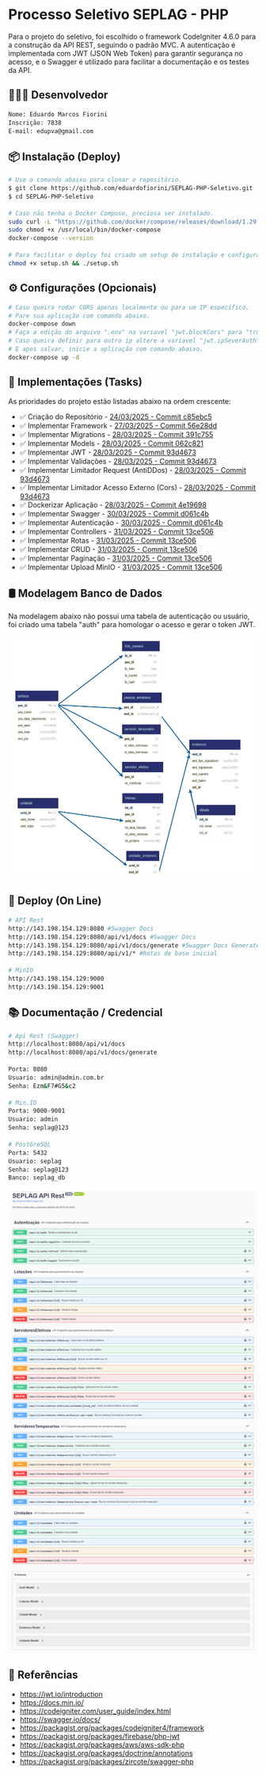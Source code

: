 # Processo Seletivo SEPLAG - PHP

Para o projeto do seletivo, foi escolhido o framework CodeIgniter 4.6.0 para a construção da API REST, seguindo o padrão MVC. A autenticação é implementada com JWT (JSON Web Token) para garantir segurança no acesso, e o Swagger é utilizado para facilitar a documentação e os testes da API.

## 👨🏻‍💻 Desenvolvedor

```sh
Nome: Eduardo Marcos Fiorini
Inscrição: 7838
E-mail: edupva@gmail.com
```

## 📦 Instalação (Deploy)

```sh
# Use o comando abaixo para clonar o repositório.
$ git clone https://github.com/eduardofiorini/SEPLAG-PHP-Seletivo.git
$ cd SEPLAG-PHP-Seletivo

# Caso não tenha o Docker Compose, preciosa ser instalado.
sudo curl -L "https://github.com/docker/compose/releases/download/1.29.2/docker-compose-$(uname -s)-$(uname -m)" -o /usr/local/bin/docker-compose
sudo chmod +x /usr/local/bin/docker-compose
docker-compose --version

# Para facilitar o deploy foi criado um setup de instalação e configuração do projeto.
chmod +x setup.sh && ./setup.sh
```
## ⚙ Configurações (Opcionais)
```sh
# Caso queira rodar CORS apenas localmente ou para um IP específico.
# Pare sua aplicação com comando abaixo.
docker-compose down
# Faça a edição do arquivo ".env" na variavel "jwt.blockCors" para "true".
# Caso queira definir para outro ip altere a variavel "jwt.ipSeverAuth".
# E apos salvar, inicie a aplicação com comando abaixo.
docker-compose up -d
```
## 📌 Implementações (Tasks)

As prioridades do projeto estão listadas abaixo na ordem crescente: 

- ✅ Criação do Repositório - [24/03/2025 - Commit c85ebc5](https://github.com/eduardofiorini/SEPLAG-PHP-Seletivo/commit/c85ebc56a261e3be241ca21432f6d19f9fa1737a)
- ✅ Implementar Framework - [27/03/2025 - Commit 56e28dd](https://github.com/eduardofiorini/SEPLAG-PHP-Seletivo/commit/56e28ddfdb82723cdf6d95bbc6293ab499f17180)
- ✅ Implementar Migrations - [28/03/2025 - Commit 391c755](https://github.com/eduardofiorini/SEPLAG-PHP-Seletivo/commit/391c7559033100ebb184d32f5dfe207d397d552a)
- ✅ Implementar Models - [28/03/2025 - Commit 062c821](https://github.com/eduardofiorini/SEPLAG-PHP-Seletivo/commit/062c8216479abaf8a969ca7dc8e2f6931a2b2761)
- ✅ Implementar JWT - [28/03/2025 - Commit 93d4673](https://github.com/eduardofiorini/SEPLAG-PHP-Seletivo/commit/93d467390f6db8019df8e1fe88b53aa85ac872f1)
- ✅ Implementar Validações - [28/03/2025 - Commit 93d4673](https://github.com/eduardofiorini/SEPLAG-PHP-Seletivo/commit/93d467390f6db8019df8e1fe88b53aa85ac872f1)
- ✅ Implementar Limitador Request (AntiDDos) - [28/03/2025 - Commit 93d4673](https://github.com/eduardofiorini/SEPLAG-PHP-Seletivo/commit/93d467390f6db8019df8e1fe88b53aa85ac872f1)
- ✅ Implementar Limitador Acesso Externo (Cors) - [28/03/2025 - Commit 93d4673](https://github.com/eduardofiorini/SEPLAG-PHP-Seletivo/commit/93d467390f6db8019df8e1fe88b53aa85ac872f1)
- ✅ Dockerizar Aplicação - [28/03/2025 - Commit 4e19698](https://github.com/eduardofiorini/SEPLAG-PHP-Seletivo/commit/4e19698db4ee77c99b8f66938093fc07ba2640ea)
- ✅ Implementar Swagger - [30/03/2025 - Commit d061c4b](https://github.com/eduardofiorini/SEPLAG-PHP-Seletivo/commit/d061c4b6163c87a95cf24ae835e1845fbb350ba0)
- ✅ Implementar Autenticação - [30/03/2025 - Commit d061c4b](https://github.com/eduardofiorini/SEPLAG-PHP-Seletivo/commit/d061c4b6163c87a95cf24ae835e1845fbb350ba0)
- ✅ Implementar Controllers - [31/03/2025 - Commit 13ce506](https://github.com/eduardofiorini/SEPLAG-PHP-Seletivo/commit/13ce506a7deca304eb13205454eb8f23e74ca1e5)
- ✅ Implementar Rotas - [31/03/2025 - Commit 13ce506](https://github.com/eduardofiorini/SEPLAG-PHP-Seletivo/commit/13ce506a7deca304eb13205454eb8f23e74ca1e5)
- ✅ Implementar CRUD - [31/03/2025 - Commit 13ce506](https://github.com/eduardofiorini/SEPLAG-PHP-Seletivo/commit/13ce506a7deca304eb13205454eb8f23e74ca1e5)
- ✅ Implementar Paginação - [31/03/2025 - Commit 13ce506](https://github.com/eduardofiorini/SEPLAG-PHP-Seletivo/commit/13ce506a7deca304eb13205454eb8f23e74ca1e5)
- ✅ Implementar Upload MinIO - [31/03/2025 - Commit 13ce506](https://github.com/eduardofiorini/SEPLAG-PHP-Seletivo/commit/13ce506a7deca304eb13205454eb8f23e74ca1e5)

## 🛢️ Modelagem Banco de Dados

Na modelagem abaixo não possui uma tabela de autenticação ou usuário, foi criado uma tabela "auth" para homologar o acesso e gerar o token JWT.

![Screenshot](diagrama.png)

## 🚀 Deploy (On Line)
```sh
# API Rest
http://143.198.154.129:8080 #Swagger Docs
http://143.198.154.129:8080/api/v1/docs #Swagger Docs
http://143.198.154.129:8080/api/v1/docs/generate #Swagger Docs Generate
http://143.198.154.129:8080/api/v1/* #Rotas de base inicial

# MinIO
http://143.198.154.129:9000
http://143.198.154.129:9001
```

## 📚 Documentação / Credencial
```sh
# Api Rest (Swagger)
http://localhost:8080/api/v1/docs
http://localhost:8080/api/v1/docs/generate

Porta: 8080
Usuario: admin@admin.com.br
Senha: Ezm&F7#G5&c2

# Min.IO
Porta: 9000-9001
Usuario: admin
Senha: seplag@123

# PostGreSQL
Porta: 5432
Usuario: seplag
Senha: seplag@123
Banco: seplag_db
```
![Screenshot](swagger.png)

## 📖 Referências

* <https://jwt.io/introduction>
* <https://docs.min.io/>
* <https://codeigniter.com/user_guide/index.html>
* <https://swagger.io/docs/>
* <https://packagist.org/packages/codeigniter4/framework>
* <https://packagist.org/packages/firebase/php-jwt>
* <https://packagist.org/packages/aws/aws-sdk-php>
* <https://packagist.org/packages/doctrine/annotations>
* <https://packagist.org/packages/zircote/swagger-php>
